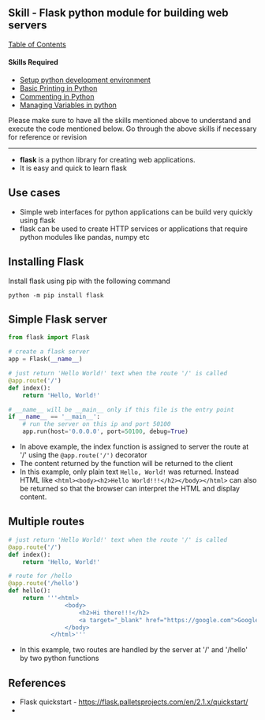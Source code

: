 
## Skill - Flask python module for building web servers

[Table of Contents](https://nagasudhir.blogspot.com/2020/04/taming-python-table-of-contents.html)

#### Skills Required
* [Setup python development environment](https://nagasudhir.blogspot.com/2020/04/setup-python-development-environment_14.html)
* [Basic Printing in Python](https://nagasudhir.blogspot.com/2020/04/basic-printing-in-python.html)
* [Commenting in Python](https://nagasudhir.blogspot.com/2020/04/comments-in-python.html)
* [Managing Variables in python](https://nagasudhir.blogspot.com/2020/04/managing-variables-in-python.html)

Please make sure to have all the skills mentioned above to understand and execute the code mentioned below. Go through the above skills if necessary for reference or revision

<hr/>

* **flask** is a python library for creating web applications.
* It is easy and quick to learn flask

## Use cases
* Simple web interfaces for python applications can be build very quickly using flask
* flask can be used to create HTTP services or applications that require python modules like pandas, numpy etc

## Installing Flask
Install flask using pip with the following command
```
python -m pip install flask
```

## Simple Flask server
```python
from flask import Flask

# create a flask server
app = Flask(__name__)

# just return 'Hello World!' text when the route '/' is called
@app.route('/')
def index():
    return 'Hello, World!'

# __name__ will be __main__ only if this file is the entry point
if __name__ == '__main__':
    # run the server on this ip and port 50100
    app.run(host='0.0.0.0', port=50100, debug=True)
```
* In above example, the index function is assigned to server the route at '/' using the ```@app.route('/')``` decorator
* The content returned by the function will be returned to the client
* In this example, only plain text ```Hello, World!``` was returned. Instead HTML like ```<html><body><h2>Hello World!!!</h2></body></html>``` can also be returned so that the browser can interpret the HTML and display content.

## Multiple routes
```python
# just return 'Hello World!' text when the route '/' is called
@app.route('/')
def index():
    return 'Hello, World!'

# route for /hello
@app.route('/hello')
def hello():
    return '''<html>
                <body>
                    <h2>Hi there!!!</h2>
                    <a target="_blank" href="https://google.com">Google</a>
                </body>
            </html>'''
```

* In this example, two routes are handled by the server at '/' and '/hello' by two python functions

 
## References
* Flask quickstart - https://flask.palletsprojects.com/en/2.1.x/quickstart/
* 

<!--stackedit_data:
eyJoaXN0b3J5IjpbLTE2ODU2NDkyOTUsMTE0MDIzNTYwNiwyNT
YwNTMwNzUsMTU0NzY5NTE1OCw2NDY5OTgwMTZdfQ==
-->